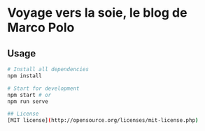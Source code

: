 # Voyage vers la soie, le blog de Marco Polo

## Usage
```bash
# Install all dependencies
npm install

# Start for development
npm start # or
npm run serve

## License
[MIT license](http://opensource.org/licenses/mit-license.php)
